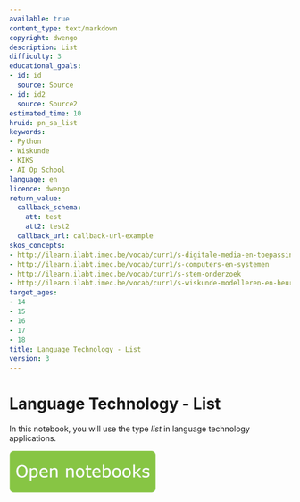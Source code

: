 ```yaml
---
available: true
content_type: text/markdown
copyright: dwengo
description: List
difficulty: 3
educational_goals:
- id: id
  source: Source
- id: id2
  source: Source2
estimated_time: 10
hruid: pn_sa_list
keywords:
- Python
- Wiskunde
- KIKS
- AI Op School
language: en
licence: dwengo
return_value:
  callback_schema:
    att: test
    att2: test2
  callback_url: callback-url-example
skos_concepts:
- http://ilearn.ilabt.imec.be/vocab/curr1/s-digitale-media-en-toepassingen
- http://ilearn.ilabt.imec.be/vocab/curr1/s-computers-en-systemen
- http://ilearn.ilabt.imec.be/vocab/curr1/s-stem-onderzoek
- http://ilearn.ilabt.imec.be/vocab/curr1/s-wiskunde-modelleren-en-heuristiek
target_ages:
- 14
- 15
- 16
- 17
- 18
title: Language Technology - List
version: 3
---
```

# Language Technology - List
In this notebook, you will use the type *list* in language technology applications.

[![](embed/Knop.png "Button")](https://kiks.ilabt.imec.be/hub/tmplogin?id=1012_en "Notebooks List")